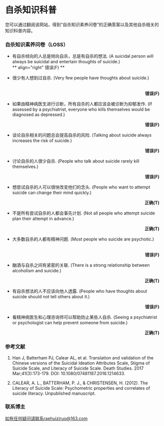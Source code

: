 # 自杀知识科普

您可以通过翻阅该网站，得到“自杀知识素养问卷”的正确答案以及其他自杀相关的知识科普内容。


### 自杀知识素养问卷（LOSS）


- 有自杀倾向的人总是倾向自杀，总是有自杀的想法. (A suicidal person will always be suicidal and entertain thoughts of suicide.)  
** align="right" 错误(F) **



- 很少有人想到过自杀. (Very few people have thoughts about suicide.) &nbsp; &nbsp; &nbsp; &nbsp; &nbsp;  &nbsp; &nbsp;
**<p align="right">错误(F)</p>**



- 如果由精神病医生进行诊断，所有自杀的人都应该会被诊断为抑郁发作. (If assessed by a psychiatrist, everyone who kills themselves would be diagnosed as depressed.) &nbsp; &nbsp; &nbsp; &nbsp; 
**<p align="right">错误(F)</p>**



- 谈论自杀相关的问题总会提高自杀的风险.  (Talking about suicide always increases the risk of suicide.) &nbsp; &nbsp; &nbsp; &nbsp; &nbsp; &nbsp;  &nbsp; &nbsp; &nbsp; &nbsp; &nbsp; &nbsp; &nbsp; &nbsp;
**<p align="right">错误(F)</p>**


- 讨论自杀的人很少自杀.  (People who talk about suicide rarely kill themselves.) &nbsp; &nbsp; &nbsp; 
**<p align="right">错误(F)</p>**



- 想尝试自杀的人可以很快改变他们的念头. (People who want to attempt suicide can change their mind quickly.) &nbsp; &nbsp; &nbsp; &nbsp; &nbsp; &nbsp;  &nbsp; &nbsp; &nbsp; &nbsp; &nbsp; &nbsp; &nbsp;
**<p align="right">正确(T)</p>**



- 不是所有尝试自杀的人都会事先计划. (Not all people who attempt suicide plan their attempt in advance.) &nbsp; &nbsp; &nbsp; &nbsp; &nbsp; &nbsp; &nbsp;  &nbsp; &nbsp; &nbsp; &nbsp; &nbsp; &nbsp;
**<p align="right">正确(T)</p>**


- 大多数自杀的人都有精神问题. (Most people who suicide are psychotic.) &nbsp; &nbsp; &nbsp; &nbsp; &nbsp; &nbsp; &nbsp; &nbsp; &nbsp; &nbsp; &nbsp; &nbsp; &nbsp;
**<p align="right">错误(F)</p>**



- 酗酒与自杀之间有紧密的关联. (There is a strong relationship between alcoholism and suicide.) &nbsp; &nbsp; &nbsp; &nbsp; &nbsp; &nbsp; &nbsp; 
**<p align="right">正确(T)</p>**



- 有自杀想法的人不应该向他人透露. (People who have thoughts about suicide should not tell others about it.) &nbsp; &nbsp; &nbsp; &nbsp; &nbsp; &nbsp; &nbsp;  &nbsp; &nbsp; &nbsp; &nbsp; &nbsp; &nbsp;
**<p align="right">错误(F)</p>**



- 看精神病医生和心理咨询师可以帮助防止某些人自杀. (Seeing a psychiatrist or psychologist can help prevent someone from suicide.) &nbsp; &nbsp; &nbsp; &nbsp; &nbsp; &nbsp; &nbsp;  &nbsp; &nbsp; &nbsp; &nbsp;
**<p align="right">正确(T)</p>**


### 参考文献

1. Han J, Batterham PJ, Calear AL, et al. Translation and validation of the Chinese versions of the Suicidal Ideation Attributes Scale, Stigma of Suicide Scale, and Literacy of Suicide Scale. Death Studies. 2017 Mar;41(3):173-179. DOI: 10.1080/07481187.2016.1214633.

2. CALEAR, A. L., BATTERHAM, P. J., & CHRISTENSEN, H. (2012). The Literacy of Suicide Scale: Psychometric properties and correlates of suicide literacy. Unpublished manuscript.


### 联系博主

如有任何疑问请联系raehuiziruo@163.com
